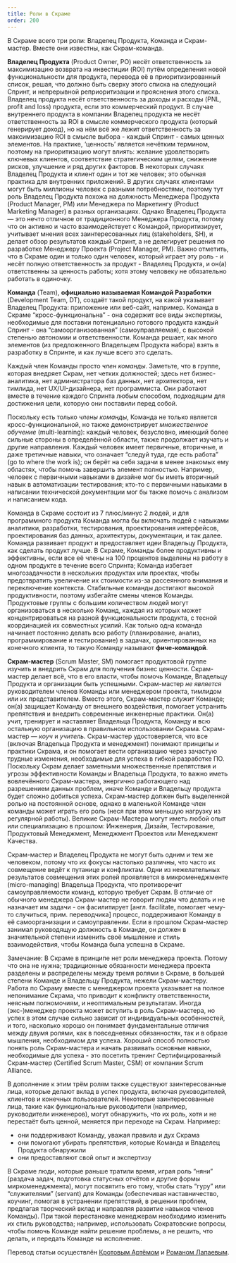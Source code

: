 ```yaml
---
title: Роли в Скраме
order: 200
---
```


В Скраме всего три роли: Владелец Продукта, Команда и Скрам-мастер. Вместе они известны, как Скрам-команда.

**Владелец Продукта** (Product Owner, PO) несёт ответственность за максимизацию возврата на инвестиции (ROI) путём определения новой функциональности для продукта, перевода её в приоритизированный список, решая, что должно быть сверху этого списка на следующий Спринт, и непрерывной реприоритизации и прояснения этого списка. Владелец продукта несёт ответственность за доходы и расходы (PNL, profit and loss) продукта, если это коммерческий продукт. В случае внутреннего продукта в компании Владелец продукта не несёт ответственность за ROI в смысле коммерческого продукта (который генерирует доход), но на нём всё же лежит ответственность за максимизацию ROI в смысле выбора - каждый Спринт - самых ценных элементов. На практике, ‘ценность’ является нечётким термином, поэтому на приоритизацию могут влиять: желание удовлетворить ключевых клиентов, соответствие стратегическим целям, снижение рисков, улучшение и ряд других факторов. В некоторых случаях Владелец Продукта и клиент один и тот же человек; это обычная практика для внутренних приложений. В других случаях клиентами могут быть миллионы человек с разными потребностями, поэтому тут роль Владелец Продукта похожа на должность Менеджера Продукта (Product Manager, PM) или Менеджера по Маркетингу (Product Marketing Manager) в разных организациях. Однако Владелец Продукта — это нечто отличное от традиционного Менеджера Продукта, потому что он активно и часто взаимодействует с Командой, приоритизирует, учитывает мнения всех заинтересованных лиц (stakeholders, SH), и делает обзор результатов каждый Спринт, а не делегирует решения по разработке Менеджеру Проекта (Project Manager, PM). Важно отметить, что в Скраме один и только один человек, который играет эту роль - и несёт полную ответственность за продукт - Владелец Продукта, и он(а) ответственны за ценность работы; хотя этому человеку не обязательно работать в одиночку.

**Команда**  (Team), **официально называемая Командой Разработки**  (Development Team, DT), создаёт такой продукт, на какой указывает Владелец Продукта: приложение или веб-сайт, например. Команда в Скраме “кросс-функциональна” - она содержит все виды экспертизы, необходимые для поставки потенциально готового продукта каждый Спринт - она “самоорганизованная” (самоуправляемая), с высокой степенью автономии и ответственности. Команда решает, как много элементов (из предложенного Владельцем Продукта набора) взять в разработку в Спринте, и как лучше всего это сделать.

Каждый член Команды просто *член команды*. Заметьте, что в группе, которая внедряет Скрам, нет четких должностей; здесь нет бизнес-аналитика, нет администратора баз данных, нет архитектора, нет тимлида, нет UX/UI-дизайнера, нет программиста. Они работают вместе в течение каждого Спринта любым способом, подходящим для достижения цели, которую они поставили перед собой.

Поскольку есть только *члены команды*, Команда не только является кросс-функциональной, но также демонстрирует *множественное обучение* (multi-learning): каждый человек, безусловно, имеющий более сильные стороны в определённой области, также продолжает изучать и другие направления. Каждый человек имеет первичные, вторичные, и даже третичные навыки, что означает “следуй туда, где есть работа” (go to where the work is); он берёт на себя задачи в менее знакомых ему областях, чтобы помочь завершить элемент полностью. Например, человек с первичными навыками в дизайне мог бы иметь вторичный навык в автоматизации тестирования; кто-то с первичными навыками в написании технической документации мог бы также помочь с анализом и написанием кода.

Команда в Скраме состоит из 7 плюс/минус 2 людей, и для программного продукта Команда могла бы включать людей с навыками аналитики, разработки, тестирования, проектирования интерфейсов, проектирования баз данных, архитектуры, документации, и так далее. Команда развивает продукт и предоставляет идеи Владельцу Продукта, как сделать продукт лучше. В Скраме, Команды более продуктивны и эффективны, если все её члены на 100 процентов выделены на работу в одном продукте в течение всего Спринта; Команда избегает многозадачности в нескольких продуктах или проектах, чтобы предотвратить увеличение их стоимости из-за рассеянного внимания и переключение контекста. Стабильные команды достигают высокой продуктивности, поэтому избегайте смены членов Команды. Продуктовые группы с большим количеством людей могут организоваться в несколько Команд, каждая из которых может концентрироваться на разной функциональности продукта, с тесной координацией их совместных усилий. Как только одна команда начинает постоянно делать всю работу (планирование, анализ, программирование и тестирование) в задачах, ориентированных на конечного клиента, то такую Команду называют **фиче-командой**. 

**Скрам-мастер** (Scrum Master, SM) помогает продуктовой группе изучить и внедрить Скрам для получения бизнес ценности. Скрам-мастер делает всё, что в его власти, чтобы помочь Команде, Владельцу Продукта и организации быть успешными. Скрам-мастер *не является* руководителем членов Команды или менеджером проекта, тимлидом или их представителем. Вместо этого, Скрам-мастер *служит* Команде; он(а) защищает Команду от внешнего воздействия, помогает устранить препятствия и внедрить современные инженерные практики. Он(а) учит, тренирует и наставляет Владельца Продукта, Команду и всю остальную организацию в правильном использовании Скрама. Скрам-мастер — *коуч* и *учитель*. Скрам-мастер удостоверяется, что все (включая Владельца Продукта и менеджмент) понимают принципы и практики Скрама, и он помогает вести организацию через зачастую трудные изменения, необходимые для успеха в гибкой разработке ПО. Поскольку Скрам делает заметными множественные препятствия и угрозы эффективности Команды и Владельца Продукта, то важно иметь вовлечённого Скрам-мастера, энергично работающего над разрешением данных проблем, иначе Команде и Владельцу продукта будет сложно добиться успеха. Скрам-мастер должен быть выделенной ролью на постоянной основе, однако в маленькой Команде член команды может играть его роль (неся при этом меньшую нагрузку из регулярной работы). Великие Скрам-Мастера могут иметь любой опыт или специализацию в прошлом: Инженерия, Дизайн, Тестирование, Продуктовый Менеджмент, Менеджмент Проектов или Менеджмент Качества.
 
 Скрам-мастер и Владелец Продукта не могут быть одним и тем же человеком, потому что их фокусы настолько различны, что часто их совмещение ведёт к путанице и конфликтам. Одни из нежелательных результатов совмещения этих ролей проявляется в микроменеджменте (micro-managing) Владельца Продукта, что противоречит самоуправляемости команд, которую требует Скрам. В отличие от обычного менеджера Скрам-мастер не говорит людям что делать и не назначает им задачи - он фасилитирует [англ. facilitate, помогает чему-то случиться, прим. переводчика] процесс, поддерживают Команду в её самоорганизации и самоуправлении. Если в прошлом Скрам-мастер занимал руководящую должность в Команде, он должен в значительной степени изменить своё мышление и стиль взаимодействия, чтобы Команда была успешна в Скраме.
 
 Замечание: В Скраме в принципе нет роли менеджера проекта. Потому что она не нужна; традиционные обязанности менеджера проекта разделены и распределены между тремя ролями в Скраме, в большей степени Команде и Владельцу Продукта, нежели Скрам-мастеру. Работа по Скраму вместе с менеджером проекта указывает на полное непонимание Скрама, что приводит к конфликту ответственности, неясным полномочиям, и неоптимальным результатам. Иногда (экс-)менеджер проекта может вступить в роль Скрам-мастера, но успех в этом случае сильно зависит от индивидуальных особенностей, и того, насколько хорошо он понимает фундаментальные отличия между двумя ролями, как в повседневных обязанностях, так и в образе мышления, необходимом для успеха. Хороший способ полностью понять роль Скрам-мастера и начать развивать основные навыки, необходимые для успеха - это посетить тренинг Сертифицированный Скрам-мастер (Certified Scrum Master, CSM) от компании Scrum Alliance.

В дополнение к этим трём ролям также существуют заинтересованные лица, которые делают вклад в успех продукта, включая руководителей, клиентов и конечных пользователей. Некоторые заинтересованные лица, такие как функциональные руководители (например, руководители инженеров), могут обнаружить, что их роль, хотя и не перестаёт быть ценной, меняется при переходе на Скрам. Например:

* они поддерживают Команду, уважая правила и дух Скрама
* они помогают убирать препятствия, которые Команда и Владелец Продукта обнаружили
* они предоставляют свой опыт и экспертизу

В Скраме люди, которые раньше тратили время, играя роль “няни” (раздача задач, подготовка статусных отчётов и другие формы миркоменеджмента), могут посвятить его тому, чтобы стать “гуру” или “служителями” (servant) для Команды (обеспечивая наставничество, коучинг, помогая в устранении препятствий, в решении проблем, предлагая творческий вклад и направляя развитие навыков членов Команды). При такой перестановке менеджерам необходимо изменить их стиль руководства; например, использовать Сократовские вопросы, чтобы помочь Команде найти решение проблемы, а не решить, что делать, и передать Команде на исполнение.

Перевод статьи осуществлён [Кротовым Артёмом](https://www.facebook.com/artem.v.krotov) и [Романом Лапаевым](https://www.linkedin.com/in/romanlapaev).